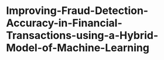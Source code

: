 # Improving-Fraud-Detection-Accuracy-in-Financial-Transactions-using-a-Hybrid-Model-of-Machine-Learning
